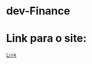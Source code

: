 # dev-Finance

<h1> Link para o site: </h1>

<a href="https://victorrodriguesxrp.github.io/dev-Finance/" target ="_blank"> Link </a>

